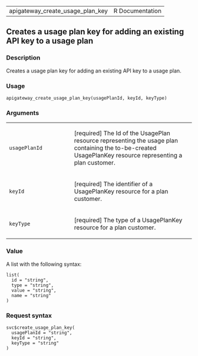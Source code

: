 <table style="width: 100%;">
<tbody>
<tr class="odd">
<td>apigateway_create_usage_plan_key</td>
<td style="text-align: right;">R Documentation</td>
</tr>
</tbody>
</table>

## Creates a usage plan key for adding an existing API key to a usage plan

### Description

Creates a usage plan key for adding an existing API key to a usage plan.

### Usage

    apigateway_create_usage_plan_key(usagePlanId, keyId, keyType)

### Arguments

<table>
<colgroup>
<col style="width: 35%" />
<col style="width: 65%" />
</colgroup>
<tbody>
<tr class="odd">
<td><code
id="apigateway_create_usage_plan_key_:_usagePlanId">usagePlanId</code></td>
<td><p>[required] The Id of the UsagePlan resource representing the
usage plan containing the to-be-created UsagePlanKey resource
representing a plan customer.</p></td>
</tr>
<tr class="even">
<td><code
id="apigateway_create_usage_plan_key_:_keyId">keyId</code></td>
<td><p>[required] The identifier of a UsagePlanKey resource for a plan
customer.</p></td>
</tr>
<tr class="odd">
<td><code
id="apigateway_create_usage_plan_key_:_keyType">keyType</code></td>
<td><p>[required] The type of a UsagePlanKey resource for a plan
customer.</p></td>
</tr>
</tbody>
</table>

### Value

A list with the following syntax:

    list(
      id = "string",
      type = "string",
      value = "string",
      name = "string"
    )

### Request syntax

    svc$create_usage_plan_key(
      usagePlanId = "string",
      keyId = "string",
      keyType = "string"
    )
